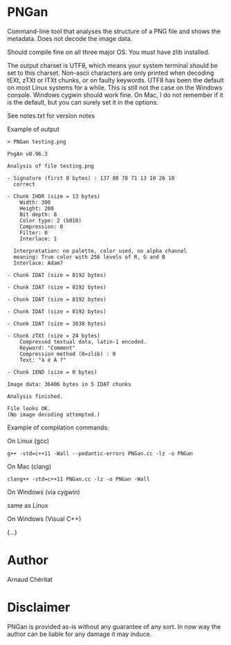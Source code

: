 # PNGan

Command-line tool that analyses the structure of a PNG file and shows the metadata.
Does not decode the image data.

Should compile fine on all three major OS.
You must have zlib installed.

The output charset is UTF8, which means your system terminal should be set to this charset. 
Non-ascii characters are only printed when decoding tEXt, zTXt or ITXt chunks, or on faulty keywords.
UTF8 has been the default on most Linux systems for a while. This is still not the case on the Windows console. Windows cygwin should work fine. On Mac, I do not remember if it is the default, but you can surely set it in the options.

See notes.txt for version notes

Example of output

`> PNGan testing.png`

    PngAn v0.96.3

    Analysis of file testing.png

    - Signature (first 8 bytes) : 137 80 78 71 13 10 26 10
      correct

    - Chunk IHDR (size = 13 bytes)
        Width: 300
        Height: 200
        Bit depth: 8
        Color type: 2 (b010)
        Compression: 0
        Filter: 0
        Interlace: 1

      Interpretation: no palette, color used, no alpha channel
      meaning: True color with 256 levels of R, G and B
      Interlace: Adam7

    - Chunk IDAT (size = 8192 bytes)

    - Chunk IDAT (size = 8192 bytes)

    - Chunk IDAT (size = 8192 bytes)

    - Chunk IDAT (size = 8192 bytes)

    - Chunk IDAT (size = 3638 bytes)

    - Chunk zTXt (size = 24 bytes)
        Compressed textual data, latin-1 encoded.
        Keyword: "Comment"
        Compression method (0=zlib) : 0
        Text: "à é À ?"

    - Chunk IEND (size = 0 bytes)

    Image data: 36406 bytes in 5 IDAT chunks

    Analysis finished.

    File looks OK.
    (No image decoding attempted.)


Example of compilation commands:

On Linux (gcc)

`g++ -std=c++11 -Wall --pedantic-errors PNGan.cc -lz -o PNGan`

On Mac (clang)

`clang++ -std=c++11 PNGan.cc -lz -o PNGan -Wall`

On Windows (via cygwin)

same as Linux

On Windows (Visual C++)

(...)

# Author

Arnaud Chéritat

# Disclaimer

PNGan is provided as-is without any guarantee of any sort. In now way the author can be liable for any damage it may induce.